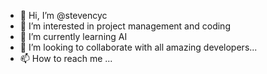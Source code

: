 - 👋 Hi, I’m @stevencyc
- 👀 I’m interested in project management and coding
- 🌱 I’m currently learning AI
- 💞️ I’m looking to collaborate with all amazing developers...
- 📫 How to reach me ...

<!---
stevencyc/stevencyc is a ✨ special ✨ repository because its `README.md` (this file) appears on your GitHub profile.
You can click the Preview link to take a look at your changes.
--->
